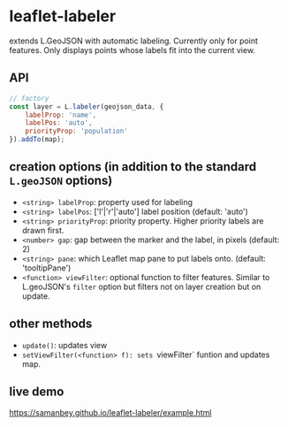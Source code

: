 # leaflet-labeler
extends L.GeoJSON with automatic labeling. Currently only for point features.
Only displays points whose labels fit into the current view.

## API
``` javascript
// factory
const layer = L.labeler(geojson_data, {
    labelProp: 'name', 
    labelPos: 'auto', 
    priorityProp: 'population'
}).addTo(map);
```

## creation options (in addition to the standard `L.geoJSON` options)
- `<string> labelProp`: property used for labeling
- `<string> labelPos`: ['l'|'r'|'auto'] label position (default: 'auto')
- `<string> priorityProp`: priority property. Higher priority labels are drawn first.
- `<number> gap`: gap between the marker and the label, in pixels (default: 2)
- `<string> pane`: which Leaflet map pane to put labels onto. (default: 'tooltipPane')
- `<function> viewFilter`: optional function to filter features. Similar to L.geoJSON's `filter` option but filters not on layer creation but on update.

## other methods
- `update()`: updates view
- `setViewFilter(<function> f): sets `viewFilter` funtion and updates map.

## live demo
https://samanbey.github.io/leaflet-labeler/example.html

